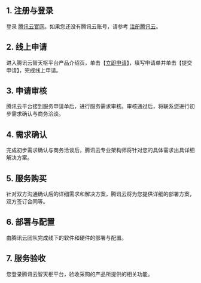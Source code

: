 ## 1. 注册与登录

登录 [腾讯云官网](https://cloud.tencent.com/)。如果您还没有腾讯云账号，请参考 [注册腾讯云](https://cloud.tencent.com/document/product/378/17985)。

## 2. 线上申请

进入腾讯云智天枢平台产品介绍页，单击【[立即申请](https://cloud.tencent.com/apply/p/wb0rypfnsbi)】，填写申请单并单击【提交申请】，完成线上申请。

## 3. 申请审核

腾讯云平台接到服务申请单后，进行服务需求审核。审核通过后，将联系您进行初步需求确认与商务洽谈。

## 4. 需求确认

完成初步需求确认与商务洽谈后，腾讯云专业架构师将针对您的具体需求出具详细解决方案。

## 5. 服务购买

针对双方沟通确认后的详细需求和解决方案，腾讯云将为您提供详细的部署方案，双方签订合同等。

## 6. 部署与配置

由腾讯云团队完成线下的软件和硬件的部署与配置。

## 7. 服务验收

您登录腾讯云智天枢平台，验收采购的产品所提供的相关功能。
